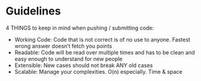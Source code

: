 # Guidelines

4 THINGS to keep in mind when pushing / submitting code:

- Working Code: Code that is not correct is of no use to anyone. Fastest wrong answer doesn’t fetch you points
- Readable: Code will be read over multiple times and has to be clean and easy enough to understand for new people
- Extensible: New cases should not break ANY old cases
- Scalable: Manage your complexities. O(n) especially. Time & space